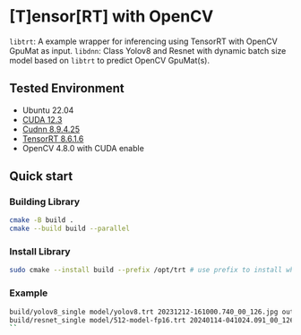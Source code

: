 # [**T**]ensor[**RT**] with OpenCV

`libtrt`: A example wrapper for inferencing using TensorRT with OpenCV GpuMat as input.
`libdnn`: Class Yolov8 and Resnet with dynamic batch size model based on `libtrt`
to predict  OpenCV GpuMat(s).

## Tested Environment

- Ubuntu 22.04
- [CUDA 12.3](https://docs.nvidia.com/cuda/cuda-installation-guide-linux/index.html)
- [Cudnn 8.9.4.25](https://developer.nvidia.com/cudnn)
- [TensorRT 8.6.1.6](https://developer.nvidia.com/nvidia-tensorrt-8x-download)
- OpenCV 4.8.0 with CUDA enable

## Quick start

### Building Library

```sh
cmake -B build .
cmake --build build --parallel
```

### Install Library

```sh
sudo cmake --install build --prefix /opt/trt # use prefix to install where you want
```

### Example

```sh
build/yolov8_single model/yolov8.trt 20231212-161000.740_00_126.jpg output.jpg
build/resnet_single model/512-model-fp16.trt 20240114-041024.091_00_126_6_0.jpg output.jpg
``
